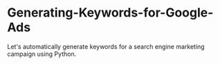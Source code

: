 # Generating-Keywords-for-Google-Ads
Let's automatically generate keywords for a search engine marketing campaign using Python.
